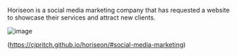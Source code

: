 Horiseon is a social media marketing company that has requested a website to showcase their services and attract new clients.

![image](https://user-images.githubusercontent.com/103770316/168162456-b7e90d60-98e2-424b-8151-caa6242e15dd.png)

(https://cjpritch.github.io/horiseon/#social-media-marketing)
